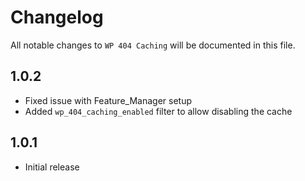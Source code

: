 # Changelog

All notable changes to `WP 404 Caching` will be documented in this file.

## 1.0.2

- Fixed issue with Feature_Manager setup
- Added `wp_404_caching_enabled` filter to allow disabling the cache

## 1.0.1

- Initial release
